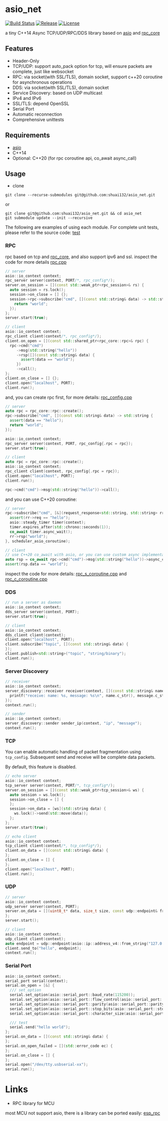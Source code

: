 # asio_net

[![Build Status](https://github.com/shuai132/asio_net/workflows/CI/badge.svg)](https://github.com/shuai132/asio_net/actions?workflow=CI)
[![Release](https://img.shields.io/github/release/shuai132/asio_net.svg)](https://github.com/shuai132/asio_net/releases)
[![License](https://img.shields.io/badge/License-MIT-blue.svg)](LICENSE)

a tiny C++14 Async TCP/UDP/RPC/DDS library based on [asio](http://think-async.com/Asio/)
and [rpc_core](https://github.com/shuai132/rpc_core)

## Features

* Header-Only
* TCP/UDP: support auto_pack option for tcp, will ensure packets are complete, just like websocket
* RPC: via socket(with SSL/TLS), domain socket, support c++20 coroutine for asynchronous operations
* DDS: via socket(with SSL/TLS), domain socket
* Service Discovery: based on UDP multicast
* IPv4 and IPv6
* SSL/TLS: depend OpenSSL
* Serial Port
* Automatic reconnection
* Comprehensive unittests

## Requirements

* [asio](http://think-async.com/Asio/)
* C++14
* Optional: C++20 (for rpc coroutine api, co_await async_call)

## Usage

* clone

```shell
git clone --recurse-submodules git@github.com:shuai132/asio_net.git
```

or

```shell
git clone git@github.com:shuai132/asio_net.git && cd asio_net
git submodule update --init --recursive
```

The following are examples of using each module. For complete unit tests,
please refer to the source code: [test](test)

### RPC

rpc based on tcp and [rpc_core](https://github.com/shuai132/rpc_core), and also support ipv6 and ssl.
inspect the code for more details [rpc.cpp](test/rpc.cpp)

```c++
// server
asio::io_context context;
rpc_server server(context, PORT/*, rpc_config*/);
server.on_session = [](const std::weak_ptr<rpc_session>& rs) {
  auto session = rs.lock();
  session->on_close = [] {};
  session->rpc->subscribe("cmd", [](const std::string& data) -> std::string {
    return "world";
  });
};
server.start(true);
```

```c++
// client
asio::io_context context;
rpc_client client(context/*, rpc_config*/);
client.on_open = [](const std::shared_ptr<rpc_core::rpc>& rpc) {
  rpc->cmd("cmd")
     ->msg(std::string("hello"))
     ->rsp([](const std::string& data) {
       assert(data == "world");
     })
     ->call();
};
client.on_close = [] {};
client.open("localhost", PORT);
client.run();
```

and, you can create rpc first, for more details: [rpc_config.cpp](test/rpc_config.cpp)

```c++
// server
auto rpc = rpc_core::rpc::create();
rpc->subscribe("cmd", [](const std::string& data) -> std::string {
  assert(data == "hello");
  return "world";
});

asio::io_context context;
rpc_server server(context, PORT, rpc_config{.rpc = rpc});
server.start(true);
```

```c++
// client
auto rpc = rpc_core::rpc::create();
asio::io_context context;
rpc_client client(context, rpc_config{.rpc = rpc});
client.open("localhost", PORT);
client.run();

rpc->cmd("cmd")->msg(std::string("hello"))->call();
```

and you can use C++20 coroutine:

```c++
// server
rpc->subscribe("cmd", [&](request_response<std::string, std::string> rr) -> asio::awaitable<void> {
  assert(rr->req == "hello");
  asio::steady_timer timer(context);
  timer.expires_after(std::chrono::seconds(1));
  co_await timer.async_wait();
  rr->rsp("world");
}, scheduler_asio_coroutine);

// client
// use C++20 co_await with asio, or you can use custom async implementation, and co_await it!
auto rsp = co_await rpc->cmd("cmd")->msg(std::string("hello"))->async_call<std::string>();
assert(rsp.data == "world");
```

inspect the code for more
details: [rpc_s_coroutine.cpp](test/rpc_s_coroutine.cpp)
and [rpc_c_coroutine.cpp](test/rpc_c_coroutine.cpp)

### DDS

```c++
// run a server as daemon
asio::io_context context;
dds_server server(context, PORT);
server.start(true);
```

```c++
// client
asio::io_context context;
dds_client client(context);
client.open("localhost", PORT);
client.subscribe("topic", [](const std::string& data) {
});
client.publish<std::string>("topic", "string/binary");
client.run();
```

### Server Discovery

```c++
// receiver
asio::io_context context;
server_discovery::receiver receiver(context, [](const std::string& name, const std::string& message) {
  printf("receive: name: %s, message: %s\n", name.c_str(), message.c_str());
});
context.run();
```

```c++
// sender
asio::io_context context;
server_discovery::sender sender_ip(context, "ip", "message");
context.run();
```

### TCP

You can enable automatic handling of packet fragmentation using `tcp_config`.
Subsequent send and receive will be complete data packets.

By default, this feature is disabled.

```c++
// echo server
asio::io_context context;
tcp_server server(context, PORT/*, tcp_config*/);
server.on_session = [](const std::weak_ptr<tcp_session>& ws) {
  auto session = ws.lock();
  session->on_close = [] {
  };
  session->on_data = [ws](std::string data) {
    ws.lock()->send(std::move(data));
  };
};
server.start(true);
```

```c++
// echo client
asio::io_context context;
tcp_client client(context/*, tcp_config*/);
client.on_data = [](const std::string& data) {
};
client.on_close = [] {
};
client.open("localhost", PORT);
client.run();
```

### UDP

```c++
// server
asio::io_context context;
udp_server server(context, PORT);
server.on_data = [](uint8_t* data, size_t size, const udp::endpoint& from) {
};
server.start();
```

```c++
// client
asio::io_context context;
udp_client client(context);
auto endpoint = udp::endpoint(asio::ip::address_v4::from_string("127.0.0.1"), PORT);
client.send_to("hello", endpoint);
context.run();
```

### Serial Port

```c++
asio::io_context context;
serial_port serial(context);
serial.on_open = [&] {
  /// set_option
  serial.set_option(asio::serial_port::baud_rate(115200));
  serial.set_option(asio::serial_port::flow_control(asio::serial_port::flow_control::none));
  serial.set_option(asio::serial_port::parity(asio::serial_port::parity::none));
  serial.set_option(asio::serial_port::stop_bits(asio::serial_port::stop_bits::one));
  serial.set_option(asio::serial_port::character_size(asio::serial_port::character_size(8)));

  /// test
  serial.send("hello world");
};
serial.on_data = [](const std::string& data) {
};
serial.on_open_failed = [](std::error_code ec) {
};
serial.on_close = [] {
};
serial.open("/dev/tty.usbserial-xx");
serial.run();
```

# Links

* RPC library for MCU

most MCU not support asio, there is a library can be ported easily: [esp_rpc](https://github.com/shuai132/esp_rpc)
